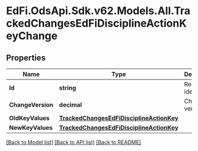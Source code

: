 # EdFi.OdsApi.Sdk.v62.Models.All.TrackedChangesEdFiDisciplineActionKeyChange

## Properties

Name | Type | Description | Notes
------------ | ------------- | ------------- | -------------
**Id** | **string** | Resource identifier | [optional] 
**ChangeVersion** | **decimal** | Change version | [optional] 
**OldKeyValues** | [**TrackedChangesEdFiDisciplineActionKey**](TrackedChangesEdFiDisciplineActionKey.md) |  | [optional] 
**NewKeyValues** | [**TrackedChangesEdFiDisciplineActionKey**](TrackedChangesEdFiDisciplineActionKey.md) |  | [optional] 

[[Back to Model list]](../README.md#documentation-for-models) [[Back to API list]](../README.md#documentation-for-api-endpoints) [[Back to README]](../README.md)

